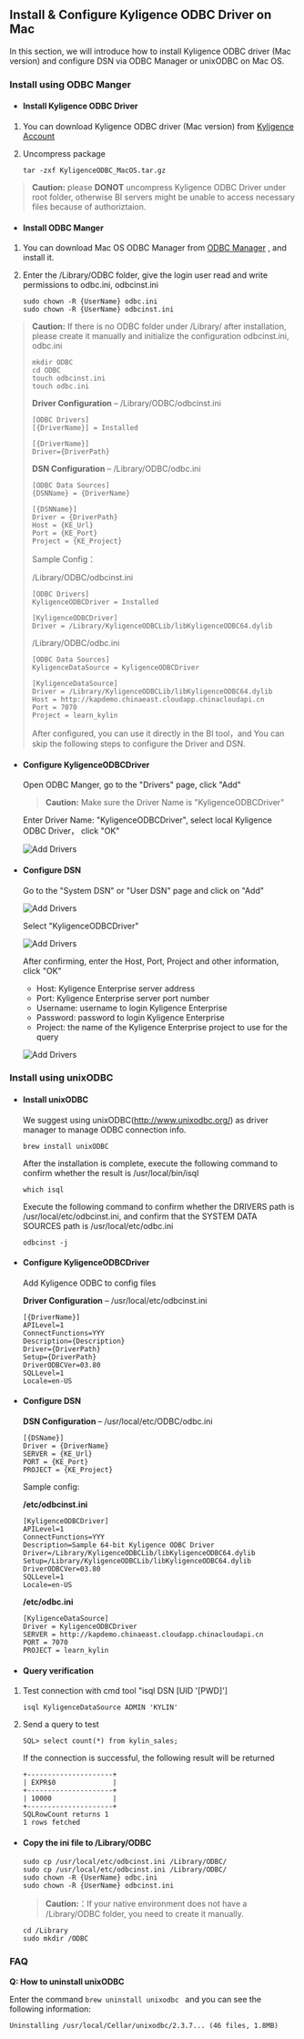## Install & Configure Kyligence ODBC Driver on Mac

In this section, we will introduce how to install Kyligence ODBC driver (Mac version) and configure DSN via ODBC Manager or unixODBC on Mac OS. 

### Install using ODBC Manger

- #### Install Kyligence ODBC Driver 

1. You can download Kyligence ODBC driver (Mac version) from [Kyligence Account ](http://account.kyligence.io) 

2. Uncompress package

   ```
   tar -zxf KyligenceODBC_MacOS.tar.gz
   ```

> **Caution:** please **DONOT** uncompress Kyligence ODBC Driver under root folder, otherwise BI servers might be unable to access necessary files because of authoriztaion.

- #### Install ODBC Manger


1. You can download Mac OS ODBC Manager from  [ODBC Manager](http://www.odbcmanager.net) , and install it.

2. Enter the /Library/ODBC folder, give the login user read and write permissions to odbc.ini, odbcinst.ini 

   ```
   sudo chown -R {UserName} odbc.ini
   sudo chown -R {UserName} odbcinst.ini
   ```

>**Caution:** If there is no ODBC folder under /Library/ after installation, please create it manually and initialize the configuration odbcinst.ini, odbc.ini
>
>```
>mkdir ODBC
>cd ODBC
>touch odbcinst.ini
>touch odbc.ini
>```
>
>**Driver Configuration** –  /Library/ODBC/odbcinst.ini
>
>```
>[ODBC Drivers]
>[{DriverName}] = Installed
>
>[{DriverName}]
>Driver={DriverPath}
>```
>
>**DSN Configuration** – /Library/ODBC/odbc.ini 
>
>```
>[ODBC Data Sources]
>{DSNName} = {DriverName}
>
>[{DSNName}]
>Driver = {DriverPath}
>Host = {KE_Url}
>Port = {KE_Port}
>Project = {KE_Project}
>```
>
>Sample Config： 
>
>/Library/ODBC/odbcinst.ini
>
>```
>[ODBC Drivers]
>KyligenceODBCDriver = Installed
>
>[KyligenceODBCDriver]
>Driver = /Library/KyligenceODBCLib/libKyligenceODBC64.dylib
>```
>
>/Library/ODBC/odbc.ini
>
>```
>[ODBC Data Sources]
>KyligenceDataSource = KyligenceODBCDriver
>
>[KyligenceDataSource]
>Driver = /Library/KyligenceODBCLib/libKyligenceODBC64.dylib
>Host = http://kapdemo.chinaeast.cloudapp.chinacloudapi.cn
>Port = 7070
>Project = learn_kylin
>```
>
>After configured, you can use it directly in the BI tool，and You can skip the following steps to configure the Driver and DSN.

- #### Configure KyligenceODBCDriver

  Open ODBC Manger, go to the "Drivers" page, click "Add" 

  > **Caution:** Make sure the Driver Name is "KyligenceODBCDriver"

  Enter Driver Name: "KyligenceODBCDriver", select local Kyligence ODBC Driver， click "OK"

  ![Add Drivers](../images/mac_odbc/2.png)

- #### Configure DSN

  Go to the "System DSN" or "User DSN" page and click on "Add"

  ![Add Drivers](../images/mac_odbc/3.png)

  Select "KyligenceODBCDriver"

  ![Add Drivers](../images/mac_odbc/4.png)

  After confirming, enter the Host, Port, Project and other information, click "OK"

  - Host: Kyligence Enterprise server address
  - Port: Kyligence Enterprise server port number
  - Username: username to login Kyligence Enterprise
  - Password: password to login Kyligence Enterprise 
  - Project: the name of the Kyligence Enterprise project to use for the query

  ![Add Drivers](../images/mac_odbc/5.png)

### Install using unixODBC

- #### Install unixODBC 

  We suggest using unixODBC(http://www.unixodbc.org/) as driver manager to manage ODBC connection info.

  ```
  brew install unixODBC
  ```

  After the installation is complete, execute the following command to confirm whether the result is /usr/local/bin/isql

  ```
  which isql 
  ```

  Execute the following command to confirm whether the DRIVERS path is /usr/local/etc/odbcinst.ini, and confirm that the SYSTEM DATA SOURCES path is /usr/local/etc/odbc.ini

  ```
  odbcinst -j
  ```

- #### Configure KyligenceODBCDriver

  Add Kyligence ODBC to config files

  **Driver Configuration** –   /usr/local/etc/odbcinst.ini 

  ```
  [{DriverName}]
  APILevel=1
  ConnectFunctions=YYY
  Description={Description}
  Driver={DriverPath}
  Setup={DriverPath}
  DriverODBCVer=03.80
  SQLLevel=1
  Locale=en-US
  ```

- #### Configure DSN

  **DSN Configuration** – /usr/local/etc/ODBC/odbc.ini 

  ```
  [{DSName}]
  Driver = {DriverName}
  SERVER = {KE_Url}
  PORT = {KE_Port}
  PROJECT = {KE_Project}
  ```

  Sample config: 

  **/etc/odbcinst.ini**

  ```
  [KyligenceODBCDriver]
  APILevel=1
  ConnectFunctions=YYY
  Description=Sample 64-bit Kyligence ODBC Driver
  Driver=/Library/KyligenceODBCLib/libKyligenceODBC64.dylib
  Setup=/Library/KyligenceODBCLib/libKyligenceODBC64.dylib
  DriverODBCVer=03.80
  SQLLevel=1
  Locale=en-US
  ```

  **/etc/odbc.ini**

  ```
  [KyligenceDataSource]
  Driver = KyligenceODBCDriver
  SERVER = http://kapdemo.chinaeast.cloudapp.chinacloudapi.cn
  PORT = 7070
  PROJECT = learn_kylin
  ```

- #### Query verification

1. Test connection with cmd tool "isql DSN [UID '[PWD]']

   ```
   isql KyligenceDataSource ADMIN 'KYLIN'
   ```

2. Send a query to test  

   ```
   SQL> select count(*) from kylin_sales;
   ```

   If the connection is successful, the following result will be returned

   ```
   +---------------------+
   | EXPR$0              |
   +---------------------+
   | 10000               |
   +---------------------+
   SQLRowCount returns 1
   1 rows fetched
   ```

- #### Copy the ini file to /Library/ODBC

  ```
  sudo cp /usr/local/etc/odbcinst.ini /Library/ODBC/
  sudo cp /usr/local/etc/odbcinst.ini /Library/ODBC/
  sudo chown -R {UserName} odbc.ini
  sudo chown -R {UserName} odbcinst.ini
  ```

  > **Caution:**：If your native environment does not have a /Library/ODBC folder, you need to create it manually.

  ```
  cd /Library
  sudo mkdir /ODBC
  ```

### FAQ

**Q: How to uninstall unixODBC**

Enter the command `brew uninstall unixodbc ` and you can see the following information:

```
Uninstalling /usr/local/Cellar/unixodbc/2.3.7... (46 files, 1.8MB)
```

